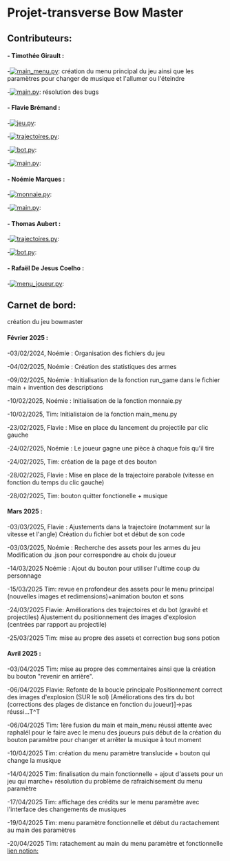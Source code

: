 # Projet-transverse Bow Master

## Contributeurs:

#### - Timothée Girault :

-[![main_menu.py](https://img.shields.io/badge/main_menu-blue)](main_menu.py): création du menu principal du jeu ainsi que les paramètres pour changer de musique et l'allumer ou l'éteindre

-[![main.py](https://img.shields.io/badge/main-red)](main.py): résolution des bugs

#### - Flavie Brémand :

-[![jeu.py](https://img.shields.io/badge/jeu-green)](jeu.py):

-[![trajectoires.py](https://img.shields.io/badge/trajectoire.py-green)](trajectoires.py):

-[![bot.py](https://img.shields.io/badge/jeu-green)](bot.py):

-[![main.py](https://img.shields.io/badge/main-red)](main.py):

#### - Noémie Marques :

-[![monnaie.py](https://img.shields.io/badge/monnaie-purple)](monnaie.py):

-[![main.py](https://img.shields.io/badge/main-red)](main.py):

#### - Thomas Aubert :

-[![trajectoires.py](https://img.shields.io/badge/trajectoire.py-green)](trajectoires.py):

-[![bot.py](https://img.shields.io/badge/bot-green)](bot.py):


#### - Rafaël De Jesus Coelho :

-[![menu_joueur.py](https://img.shields.io/badge/menu_joueur-blue)](menu_joueur.py):

## Carnet de bord:
création du jeu bowmaster

#### Février 2025 :

-03/02/2024, Noémie : Organisation des fichiers du jeu 

-04/02/2025, Noémie : Création des statistiques des armes 

-09/02/2025, Noémie : Initialisation de la fonction run_game dans le fichier main + invention des descriptions

-10/02/2025, Noémie : Initialisation de la fonction monnaie.py

-10/02/2025, Tim: Initialistaion de la fonction main_menu.py

-23/02/2025, Flavie : Mise en place du lancement du projectile par clic gauche

-24/02/2025, Noémie : Le joueur gagne une pièce à chaque fois qu'il tire

-24/02/2025, Tim: création de la page et des bouton

-28/02/2025, Flavie : Mise en place de la trajectoire parabole (vitesse en fonction du temps du clic gauche)

-28/02/2025, Tim: bouton quitter fonctionelle + musique

#### Mars 2025 :

-03/03/2025, Flavie : Ajustements dans la trajectoire (notamment sur la vitesse et l'angle)
                      Création du fichier bot et début de son code

-03/03/2025, Noémie : Recherche des assets pour les armes du jeu
                      Modification du .json pour correspondre au choix du joueur

-14/03/2025 Noémie : Ajout du bouton pour utiliser l'ultime coup du personnage 

-15/03/2025 Tim: revue en profondeur des assets pour le menu principal (nouvelles images et redimensions)+animation bouton et sons

-24/03/2025 Flavie: Améliorations des trajectoires et du bot (gravité et projectiles)
                    Ajustement du positionnement des images d'explosion (centrées par rapport au projectile)

-25/03/2025 Tim: mise au propre des assets et correction bug sons potion

#### Avril 2025 :

-03/04/2025 Tim: mise au propre des commentaires ainsi que la création bu bouton "revenir en arrière".

-06/04/2025 Flavie: Refonte de la boucle principale
                    Positionnement correct des images d'explosion (SUR le sol)
                    [Améliorations des tirs du bot (corrections des plages de distance en fonction du joueur)]->pas réussi...T^T

-06/04/2025 Tim: 1ère fusion du main et main_menu réussi attente avec raphalél pour le faire avec le menu des joueurs puis début de la création du bouton paramètre pour changer et arrêter la musique à tout moment

-10/04/2025 Tim: création du menu paramètre translucide + bouton qui change la musique

-14/04/2025 Tim: finalisation du main fonctionnelle + ajout d'assets pour un jeu qui marche+ résolution du problème de rafraichisement du menu paramètre

-17/04/2025 Tim: affichage des crédits sur le menu paramètre avec l'interface des changements de musiques

-19/04/2025 Tim: menu paramètre fonctionnelle et début du ractachement au main des paramètres

-20/04/2025 Tim: ratachement au main du menu paramètre et fonctionnelle
[lien notion:](https://www.notion.so/Projet-Transverse-Equipe-A8-18f30068216c806396a2f057d07e91ca?pvs=4)
